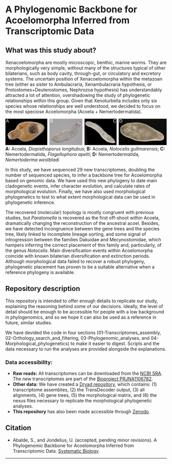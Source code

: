 # A Phylogenomic Backbone for Acoelomorpha Inferred from Transcriptomic Data
## What was this study about?
Xenacoelomorpha are mostly microscopic, benthic, marine worms. They are morphologically very simple, without many of the structures typical of other bilaterians, such as body cavity, through-gut, or circulatory and excretory systems. The uncertain position of Xenacoelomorpha within the metazoan tree (either as sister to Ambulacraria, Xenambulacraria hypothesis, or Protostomes+Deuterostomes, Nephrozoa hypothesis) has understandably attracted a lot of attention, overshadowing the study of phylogenetic relationships within this group. Given that Xenoturbella includes only six species whose relationships are well understood, we decided to focus on the most speciose Acoelomorpha (Acoela + Nemertodermatida). 

![image](https://github.com/saabalde/2024_Acoelomorpha_phylogenomics/blob/main/Acoelomorpha_photos.png)
**A:** Acoela, *Diopisthoporus longitubus*; **B:** Acoela, *Notocelis gullmarensis*; **C:** Nemertodermatida, *Flagellophora apelti*; **D:** Nemertodermatida, *Nemertoderma westbladi*

In this study, we have sequenced 29 new transcriptomes, doubling the number of sequenced species, to infer a backbone tree for Acoelomorpha based on genomic data. We have used this new phylogeny to date main cladogenetic events, infer character evolution, and calculate rates of morphological evolution. Finally, we have also used morphological phylogenetics to test to what extent morphological data can be used in phylogenetic inference.

The recovered (molecular) topology is mostly congruent with previous studies, but *Paratomella* is recovered as the first off-shoot within Acoela, dramatically changing the reconstruction of the ancestral acoel. Besides, we have detected incongruence between the gene trees and the species tree, likely linked to incomplete lineage sorting, and some signal of introgression between the families Dakuidae and Mecynostomidae, which hampers inferring the correct placement of this family and, particularly, of the genus *Notocelis*. Main diversification events within Acoelomorpha coincide with known bilaterian diversification and extinction periods. Although morphological data failed to recover a robust phylogeny, phylogenetic placement has proven to be a suitable alternative when a reference phylogeny is available.

## Repository description
This repository is intended to offer enough details to replicate our study, explaining the reasoning behind some of our decisions. Ideally, the level of detail should be enough to be accessible for people with a low background in phylogenomics, and so we hope it can also be used as a reference in future, similar studies.

We have devided the code in four sections (01-Transcriptomes_assembly, 02-Orthology_search_and_filtering, 03-Phylogenomic_analyses, and 04-Morphological_phylogenetics) to make it easier to digest. Scripts and the data necessary to run the analyses are provided alongside the explanations.

### Data accessibility:
<ul>
    <li><strong>Raw reads:</strong> All transcriptomes can be downloaded from the <a href="https://www.ncbi.nlm.nih.gov/sra/?term=xenacoelomorpha">NCBI SRA</a>. The new transcriptomes are part of the <a href="https://www.ncbi.nlm.nih.gov/bioproject/PRJNA1106782">Bioproject PRJNA1106782</a>.

  </li>
    <li><strong>Other data:</strong> We have created a <a href="https://datadryad.org/">Dryad repository</a>, which contains: (1) transcriptome assemblies, (2) the TransDecoder output, (3) all alignments, (4) gene trees, (5) the morphological matrix, and (6) the nexus files necessary to replicate the morphological phylogenetic analyses.
    <li><strong>This repository</strong> has also been made accessible through <a href="https://doi.org/10.5281/zenodo.13845748">Zenodo</a>.</li>
</ul>

## Citation
<ul>
  <li>Abalde, S., and Jondelius, U. (accepted, pending minor revisions). A Phylogenomic Backbone for Acoelomorpha Inferred from Transcriptomic Data. <a href="">Systematic Biology</a>.</li>
</ul>

---
